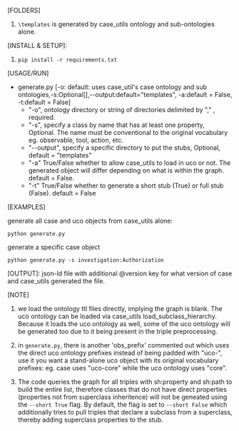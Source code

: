 [FOLDERS]
1. `\templates` is generated by case_utils ontology and sub-ontologies alone.


[INSTALL & SETUP]:
1. `pip install -r requirements.txt`


[USAGE/RUN]
  - generate.py [-o: default: uses case_util's case ontology and sub ontologies,-s:Optional[],--output:default="templates", -a:default = False, -t:default = False]
    - "-o", ontology directory or string of directories delimited by "," , required.
    - "-s", specify a class by name that has at least one property, Optional. The name must be conventional to the original vocabulary eg. observable, tool, action, etc.
    - "--output", specify a specific directory to put the stubs, Optional, default = "templates"
    - "-a" True/False whether to allow case_utils to load in uco or not. The generated object will differ depending on what is within the graph. default = False.
    - "-t" True/False whether to generate a short stub (True) or full stub (False). default = False


[EXAMPLES]

generate all case and uco objects from case_utils alone:
```
python generate.py
```

generate a specific case object
```
python generate.py -s investigation:Authorization
```



[OUTPUT]: json-ld file with additional @version key for what version of case and case_utils generated the file.

[NOTE]
1. we load the ontology ttl files directly, implying the graph is blank. The uco ontology can be loaded via case_utils load_subclass_hierarchy. Because it loads the uco ontology as well, some of the uco ontology will be generated too due to it being present in the triple preprocessing.

2. in `generate.py`, there is another 'obs_prefix' commented out which uses the direct uco ontology prefixes instead of being padded with "uco-", use it you want a stand-alone uco object with its original vocabulary prefixes: eg. case uses "uco-core" while the uco ontology uses "core".

3. The code queries the graph for all triples with sh:property and sh:path to build the entire list, therefore classes that do not have direct properties (properties not from superclass inheritence) will not be geneated using the `--short True` flag. By default, the flag is set to `--short False` which additionally tries to pull triples that declare a subclass from a superclass, thereby adding superclass properties to the stub.
